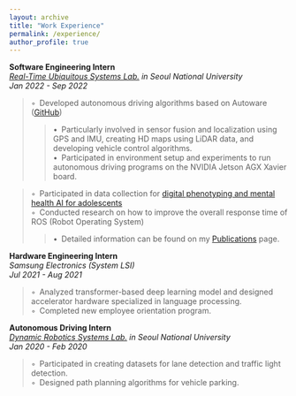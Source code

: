 ```yaml
---
layout: archive
title: "Work Experience"
permalink: /experience/
author_profile: true
---
```

**Software Engineering Intern**  
*[Real-Time Ubiquitous Systems Lab.](https://rubis.snu.ac.kr/) in Seoul National University*  
*Jan 2022 - Sep 2022*  
> ◦&ensp;Developed autonomous driving algorithms based on Autoware ([GitHub](https://github.com/rubis-lab/Autoware_On_Embedded))  
>> •&ensp;Particularly involved in sensor fusion and localization using GPS and IMU, creating HD maps using LiDAR data, and developing vehicle control algorithms.  
>> •&ensp;Participated in environment setup and experiments to run autonomous driving programs on the NVIDIA Jetson AGX Xavier board.

> ◦&ensp;Participated in data collection for [digital phenotyping and mental health AI for adolescents](https://rubis.snu.ac.kr/index.php/sample-page/research/)  
> ◦&ensp;Conducted research on how to improve the overall response time of ROS (Robot Operating System)  
>> •&ensp;Detailed information can be found on my [Publications](https://sunho001215.github.io/publications/) page.  

**Hardware Engineering Intern**  
*Samsung Electronics (System LSI)*  
*Jul 2021 - Aug 2021*  
> ◦&ensp;Analyzed transformer-based deep learning model and designed accelerator hardware specialized in language processing.  
> ◦&ensp;Completed new employee orientation program.

**Autonomous Driving Intern**  
*[Dynamic Robotics Systems Lab.](http://dyros.snu.ac.kr/) in Seoul National University*  
*Jan 2020 - Feb 2020*  
> ◦&ensp;Participated in creating datasets for lane detection and traffic light detection.  
> ◦&ensp;Designed path planning algorithms for vehicle parking.  

